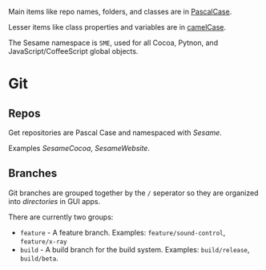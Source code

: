 Main items like repo names, folders, and classes are in [PascalCase](http://c2.com/cgi/wiki?PascalCase).

Lesser items like class properties and variables are in [camelCase](http://msdn.microsoft.com/en-us/library/x2dbyw72.aspx).

The Sesame namespace is `SME`, used for all Cocoa, Pytnon, and JavaScript/CoffeeScript global objects.

# Git

## Repos

Get repositories are Pascal Case and namespaced with *Sesame*.

Examples *SesameCocoa*, *SesameWebsite*.

## Branches

Git branches are grouped together by the `/` seperator so they are organized into *directories* in GUI apps.

There are currently two groups:
- `feature` - A feature branch. Examples: `feature/sound-control`, `feature/x-ray`
- `build` - A build branch for the build system. Examples: `build/release`, `build/beta`.
